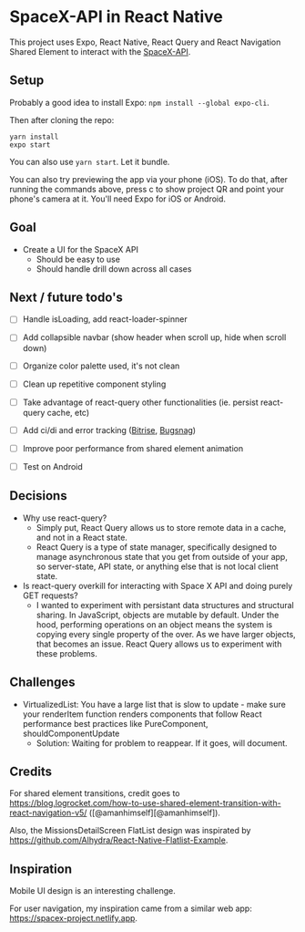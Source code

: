 # SpaceX-API in React Native

This project uses Expo, React Native, React Query and React Navigation Shared Element to interact with the [SpaceX-API](https://github.com/r-spacex/SpaceX-API/tree/master/docs/v4).

## Setup

Probably a good idea to install Expo: `npm install --global expo-cli`.

Then after cloning the repo:

```
yarn install
expo start
```

You can also use `yarn start`. Let it bundle. 

You can also try previewing the app via your phone (iOS). To do that, after running the commands above, press c to show project QR and point your phone's camera at it. You'll need Expo for iOS or Android.

## Goal

- Create a UI for the SpaceX API
  - Should be easy to use
  - Should handle drill down across all cases

## Next / future todo's

- [ ] Handle isLoading, add react-loader-spinner
- [ ] Add collapsible navbar (show header when scroll up, hide when scroll down)
- [ ] Organize color palette used, it's not clean
- [ ] Clean up repetitive component styling
- [ ] Take advantage of react-query other functionalities (ie. persist react-query cache, etc)
- [ ] Add ci/di and error tracking ([Bitrise](https://devcenter.bitrise.io/getting-started/getting-started-with-react-native-apps/), [Bugsnag](https://docs.bugsnag.com/platforms/react-native/expo/))
- [ ] Improve poor performance from shared element animation
- [ ] Test on Android


## Decisions

- Why use react-query?
  - Simply put, React Query allows us to store remote data in a cache, and not in a React state.
  - React Query is a type of state manager, specifically designed to manage asynchronous state that you get from outside of your app, so server-state, API state, or anything else that is not local client state.
- Is react-query overkill for interacting with Space X API and doing purely GET requests?
  - I wanted to experiment with persistant data structures and structural sharing. In JavaScript, objects are mutable by default. Under the hood, performing operations on an object means the system is copying every single property of the over. As we have larger objects, that becomes an issue. React Query allows us to experiment with these problems.

## Challenges

- VirtualizedList: You have a large list that is slow to update - make sure your renderItem function renders components that follow React performance best practices like PureComponent, shouldComponentUpdate
  - Solution: Waiting for problem to reappear. If it goes, will document.

## Credits

For shared element transitions, credit goes to https://blog.logrocket.com/how-to-use-shared-element-transition-with-react-navigation-v5/ ([@amanhimself][@amanhimself]).

Also, the MissionsDetailScreen FlatList design was inspirated by https://github.com/Alhydra/React-Native-Flatlist-Example.

## Inspiration

Mobile UI design is an interesting challenge.

For user navigation, my inspiration came from a similar web app: https://spacex-project.netlify.app.
